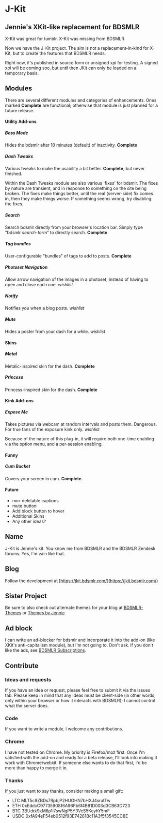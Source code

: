 # J-Kit
## Jennie's XKit-like replacement for BDSMLR

X-Kit was great for tumblr. X-Kit was missing from BDSMLR.

Now we have the J-Kit project. The aim is not a replacement-in-kind for X-Kit, but to create the features that BDSMLR needs.

Right now, it's published in source form or unsigned xpi for testing. A signed xpi will be coming soo, but until then JKit can only be loaded on a temporary basis.

## Modules 
There are several different modules and categories of enhancements. Ones marked **Complete** are functional; otherwise that module is just planned for a future release. 

#### Utility Add-ons

##### Boss Mode 
Hides the bdsmlr after 10 minutes (default) of inactivity. **Complete**

##### Dash Tweaks
Various tweaks to make the usability a bit better.  **Complete**, but never finished.

Within the Dash Tweaks module are also various 'fixes' for bdsmlr. The fixes by nature are transient, and in response to something on the site being broken. The fixes make things better, until the real (server-side) fix comes in, then they make things worse. If something seems wrong, try disabling the fixes.

##### Search
Search bdsmlr directly from your browser's location bar. Simply type "bdsmlr *search-term*" to directly search. **Complete**

##### Tag bundles
User-configurable "bundles" of tags to add to posts. **Complete**

##### Photoset Navigation
Allow arrow navigation of the images in a photoset, instead of having to open and close each one. *wishlist*

##### Notify
Notifies you when a blog posts. *wishlist*

##### Mute
Hides a poster from your dash for a while. *wishlist*

#### Skins
##### Metal
Metalic-inspired skin for the dash. **Complete**
##### Princess
Princess-inspired skin for the dash. **Complete**

#### Kink Add-ons

##### Expose Me
Takes pictures via webcam at random intervals and posts them. Dangerous. For true fans of the exposure kink only. *wishlist*

Because of the nature of this plug-in, it will require both one-time enabling via the option menu, and a per-session enabling.

#### Funny
##### Cum Bucket
Covers your screen in cum.  **Complete.**

#### Future
* non-deletable captions
* mute button
* Add block button to hover
* Additional Skins
* Any other ideas?

## Name
J-Kit is Jennie's kit. You know me from BDSMLR and the BDSMLR Zendesk forums. Yes, I'm vain like that.

## Blog
Follow the development at [https://jkit.bdsmlr.com/](https://jkit.bdsmlr.com/)

## Sister Project
Be sure to also check out alternate themes for your blog at [BDSMLR-Themes](https://github.com/jenevieveee/bdsmlr-themes) or [Themes by Jennie](https://themesbyjennie.bdsmlr.com)

## Ad block
I can write an ad-blocker for bdsmlr and incorporate it into the add-on (like XKit's anti-capitalism module), but I'm not going to. Don't ask.  If you don't like the ads, see [BDSMLR Subscriptions](https://bdsmlr.com/subscriptions). 


## Contribute
### Ideas and requests
If you have an idea or request, please feel free to submit it via the issues tab. Please keep in mind that any ideas must be client-side (in other words, only within your browser or how it interacts with BDSMLR); I cannot control what the server does.

### Code
If you want to write a module, I welcome any contributions.

### Chrome
I have not tested on Chrome. My priority is Firefox/moz first. Once I'm satisfied with the add-on and ready for a beta release, I'll look into making it work with Chrome/webkit. If someone else wants to do that first, I'd be more than happy to merge it in.

### Thanks
If you just want to say thanks, consider making a small gift:

* LTC MLT5c9ZBDs7RpbjP2HUGHN7bHXJ4srutTw
* ETH 0xEddcC97735908f6A96Fb6f4B81D003d3CB63D723
* BTC 3BUdrk9kM8p1i7swNgP5Y3VcS5KeyhY5mF
* USDC 0xfA94eF54eb0512f93E74281Bc11A3f5f3545CC8E

